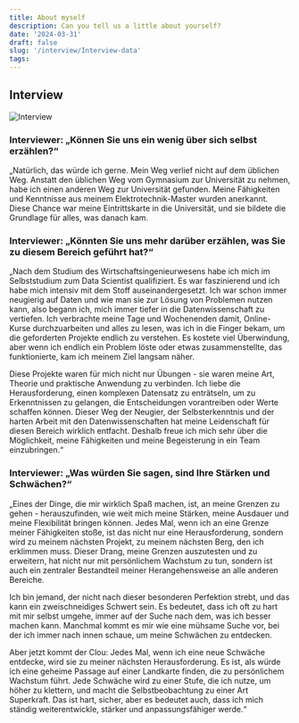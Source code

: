 ```yaml
---
title: About myself
description: Can you tell us a little about yourself?
date: '2024-03-31'
draft: false
slug: '/interview/Interview-data'
tags:
---
```


## Interview

![Interview](/Interview1.png)

### Interviewer: „Können Sie uns ein wenig über sich selbst erzählen?“

„Natürlich, das würde ich gerne. Mein Weg verlief nicht auf dem üblichen Weg. Anstatt den üblichen Weg vom Gymnasium zur Universität zu nehmen, habe ich einen anderen Weg zur Universität gefunden. Meine Fähigkeiten und Kenntnisse aus meinem Elektrotechnik-Master wurden anerkannt. Diese Chance war meine Eintrittskarte in die Universität, und sie bildete die Grundlage für alles, was danach kam.

### Interviewer: „Könnten Sie uns mehr darüber erzählen, was Sie zu diesem Bereich geführt hat?“

„Nach dem Studium des Wirtschaftsingenieurwesens habe ich mich im Selbststudium zum Data Scientist qualifiziert. Es war faszinierend und ich habe mich intensiv mit dem Stoff auseinandergesetzt. Ich war schon immer neugierig auf Daten und wie man sie zur Lösung von Problemen nutzen kann, also begann ich, mich immer tiefer in die Datenwissenschaft zu vertiefen. Ich verbrachte meine Tage und Wochenenden damit, Online-Kurse durchzuarbeiten und alles zu lesen, was ich in die Finger bekam, um die geforderten Projekte endlich zu verstehen. Es kostete viel Überwindung, aber wenn ich endlich ein Problem löste oder etwas zusammenstellte, das funktionierte, kam ich meinem Ziel langsam näher.

Diese Projekte waren für mich nicht nur Übungen - sie waren meine Art, Theorie und praktische Anwendung zu verbinden. Ich liebe die Herausforderung, einen komplexen Datensatz zu enträtseln, um zu Erkenntnissen zu gelangen, die Entscheidungen vorantreiben oder Werte schaffen können. Dieser Weg der Neugier, der Selbsterkenntnis und der harten Arbeit mit den Datenwissenschaften hat meine Leidenschaft für diesen Bereich wirklich entfacht. Deshalb freue ich mich sehr über die Möglichkeit, meine Fähigkeiten und meine Begeisterung in ein Team einzubringen.“

### Interviewer: „Was würden Sie sagen, sind Ihre Stärken und Schwächen?“

„Eines der Dinge, die mir wirklich Spaß machen, ist, an meine Grenzen zu gehen - herauszufinden, wie weit mich meine Stärken, meine Ausdauer und meine Flexibilität bringen können. Jedes Mal, wenn ich an eine Grenze meiner Fähigkeiten stoße, ist das nicht nur eine Herausforderung, sondern wird zu meinem nächsten Projekt, zu meinem nächsten Berg, den ich erklimmen muss. Dieser Drang, meine Grenzen auszutesten und zu erweitern, hat nicht nur mit persönlichem Wachstum zu tun, sondern ist auch ein zentraler Bestandteil meiner Herangehensweise an alle anderen Bereiche.

Ich bin jemand, der nicht nach dieser besonderen Perfektion strebt, und das kann ein zweischneidiges Schwert sein. Es bedeutet, dass ich oft zu hart mit mir selbst umgehe, immer auf der Suche nach dem, was ich besser machen kann. Manchmal kommt es mir wie eine mühsame Suche vor, bei der ich immer nach innen schaue, um meine Schwächen zu entdecken.

Aber jetzt kommt der Clou: Jedes Mal, wenn ich eine neue Schwäche entdecke, wird sie zu meiner nächsten Herausforderung. Es ist, als würde ich eine geheime Passage auf einer Landkarte finden, die zu persönlichem Wachstum führt. Jede Schwäche wird zu einer Stufe, die ich nutze, um höher zu klettern, und macht die Selbstbeobachtung zu einer Art Superkraft. Das ist hart, sicher, aber es bedeutet auch, dass ich mich ständig weiterentwickle, stärker und anpassungsfähiger werde.“
